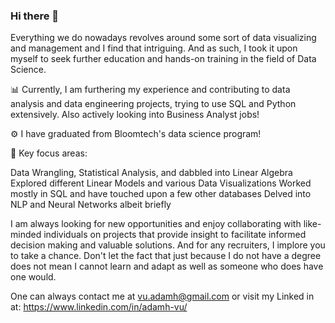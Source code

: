 ### Hi there 👋
Everything we do nowadays revolves around some sort of data visualizing and management and I find that intriguing. And as such, I took it upon myself to seek further education and hands-on training in the field of Data Science.

:bar_chart: Currently, I am furthering my experience and contributing to data analysis and data engineering projects, trying to use SQL and Python extensively. Also actively looking into Business Analyst jobs! 

:gear: I have graduated from Bloomtech's data science program! 

:mag_right: Key focus areas:

Data Wrangling, Statistical Analysis, and dabbled into Linear Algebra
Explored different Linear Models and various Data Visualizations
Worked mostly in SQL and have touched upon a few other databases
Delved into NLP and Neural Networks albeit briefly


I am always looking for new opportunities and enjoy collaborating with like-minded individuals on projects that provide insight to facilitate informed decision making and valuable solutions. And for any recruiters, I implore you to take a chance. Don't let the fact that just because I do not have a degree does not mean I cannot learn and adapt as well as someone who does have one would.

One can always contact me at vu.adamh@gmail.com or visit my Linked in at: https://www.linkedin.com/in/adamh-vu/

